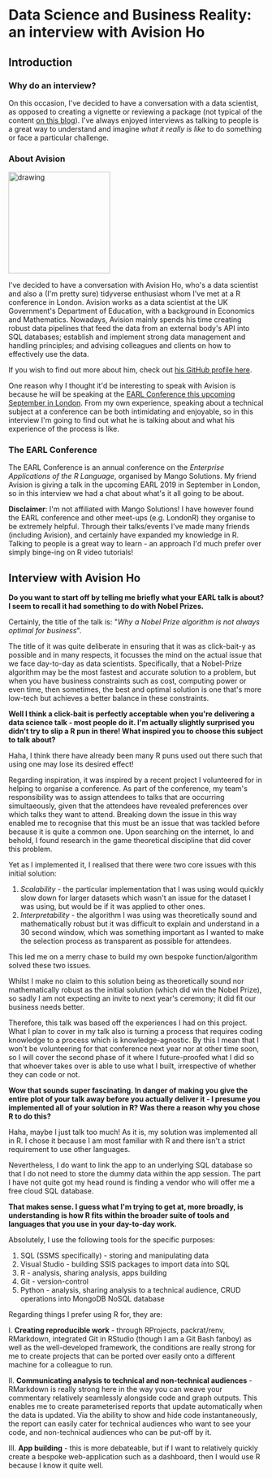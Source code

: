 # Data Science and Business Reality: an interview with Avision Ho

## Introduction

### Why do an interview?

On this occasion, I've decided to have a conversation with a data scientist, as opposed to creating a vignette or reviewing a package (not typical of the content [on this blog](https://martinctc.github.io/blog/)). I've always enjoyed interviews as talking to people is a great way to understand and imagine *what it really is like* to do something or face a particular challenge.

### About Avision

<img src="https://martinctc.github.io/blog/images/avision-profile.jpeg" alt="drawing" width="200"/>

I've decided to have a conversation with Avision Ho, who's a data scientist and also a (I'm pretty sure) tidyverse enthusiast whom I've met at a R conference in London. Avision works as a data scientist at the UK Government's Department of Education, with a background in Economics and Mathematics. Nowadays, Avision mainly spends his time creating robust data pipelines that feed the data from an external body's API into SQL databases; establish and implement strong data management and handling principles; and advising colleagues and clients on how to effectively use the data.

If you wish to find out more about him, check out [his GitHub profile here](https://github.com/avisionh).

One reason why I thought it'd be interesting to speak with Avision is because he will be speaking at the [EARL Conference this upcoming September in London](https://earlconf.com/). From my own experience, speaking about a technical subject at a conference can be both intimidating and enjoyable, so in this interview I'm going to find out what he is talking about and what his experience of the process is like.

### The EARL Conference

The EARL Conference is an annual conference on the *Enterprise Applications of the R Language*, organised by Mango Solutions. My friend Avision is giving a talk in the upcoming EARL 2019 in September in London, so in this interview we had a chat about what's it all going to be about.

**Disclaimer**: I'm not affiliated with Mango Solutions! I have however found the EARL conference and other meet-ups (e.g. LondonR) they organise to be extremely helpful. Through their talks/events I've made many friends (including Avision), and certainly have expanded my knowledge in R. Talking to people is a great way to learn - an approach I'd much prefer over simply binge-ing on R video tutorials!


## Interview with Avision Ho

**Do you want to start off by telling me briefly what your EARL talk is about? I seem to recall it had something to do with Nobel Prizes.**

Certainly, the title of the talk is: "*Why a Nobel Prize algorithm is not always optimal for business*".

The title of it was quite deliberate in ensuring that it was as click-bait-y as possible and in many respects, it focusses the mind on the actual issue that we face day-to-day as data scientists. Specifically, that a Nobel-Prize algorithm may be the most fastest and accurate solution to a problem, but when you have business constraints such as cost, computing power or even time, then sometimes, the best and optimal solution is one that's more low-tech but achieves a better balance in these constraints.

**Well I think a click-bait is perfectly acceptable when you're delivering a data science talk - most people do it. I'm actually slightly surprised you didn't try to slip a R pun in there! What inspired you to choose this subject to talk about?**

Haha, I think there have already been many R puns used out there such that using one may lose its desired effect!

Regarding inspiration, it was inspired by a recent project I volunteered for in helping to organise a conference.
As part of the conference, my team's responsibility was to assign attendees to talks that are occurring simultaeously, given that the attendees have revealed preferences over which talks they want to attend. Breaking down the issue in this way enabled me to recognise that this must be an issue that was tackled before because it is quite a common one. Upon searching on the internet, lo and behold, I found research in the game theoretical discipline that did cover this problem.

Yet as I implemented it, I realised that there were two core issues with this initial solution:
1. *Scalability* - the particular implementation that I was using would quickly slow down for larger datasets which wasn't an issue for the dataset I was using, but would be if it was applied to other ones.
2. *Interpretability* - the algorithm I was using was theoretically sound and mathematically robust but it was difficult to explain and understand in a 30 second window, which was something important as I wanted to make the selection process as transparent as possible for attendees.

This led me on a merry chase to build my own bespoke function/algorithm solved these two issues.

Whilst I make no claim to this solution being as theoretically sound nor mathematically robust as the initial solution (which did win the Nobel Prize), so sadly I am not expecting an invite to next year's ceremony; it did fit our business needs better.

Therefore, this talk was based off the experiences I had on this project. What I plan to cover in my talk also is turning a process that requires coding knowledge to a process which is knowledge-agnostic. By this I mean that I won't be volunteering for that conference next year nor at other time soon, so I will cover the second phase of it where I future-proofed what I did so that whoever takes over is able to use what I built, irrespective of whether they can code or not.

**Wow that sounds super fascinating. In danger of making you give the entire plot  of your talk away before you actually deliver it - I presume you implemented all of your solution in R? Was there a reason why you chose R to do this?**

Haha, maybe I just talk too much! As it is, my solution was implemented all in R. I chose it because I am most familiar with R and there isn't a strict requirement to use other languages.

Nevertheless, I do want to link the app to an underlying SQL database so that I do not need to store the dummy data within the app session. The part I have not quite got my head round is finding a vendor who will offer me a free cloud SQL database.

**That makes sense. I guess what I'm trying to get at, more broadly, is understanding is how R fits within the broader suite of tools and languages that you use in your day-to-day work.** 

Absolutely, I use the following tools for the specific purposes:

1. SQL (SSMS specifically) - storing and manipulating data
2. Visual Studio - building SSIS packages to import data into SQL
3. R - analysis, sharing analysis, apps building
4. Git - version-control
5. Python - analysis, sharing analysis to a technical audience, CRUD operations into MongoDB NoSQL database

Regarding things I prefer using R for, they are:

I. **Creating reproducible work** - through RProjects, packrat/renv, RMarkdown, integrated Git in RStudio (though I am a Git Bash fanboy) as well as the well-developed framework, the conditions are really strong for me to create projects that can be ported over easily onto a different machine for a colleague to run. 

II. **Communicating analysis to technical and non-technical audiences** -  RMarkdown is really strong here in the way you can weave your commentary relatively seamlessly alongside code and graph outputs. This enables me to create parameterised reports that update automatically when the data is updated. Via the ability to show and hide code instantaneously, the report can easily cater for technical audiences who want to see your code, and non-technical audiences who can be put-off by it.

III. **App building**  - this is more debateable, but if I want to relatively quickly create a bespoke web-application such as a dashboard, then I would use R because I know it quite well.
